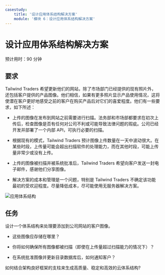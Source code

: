 ```yaml
---
casestudy:
    title: '设计应用体系结构解决方案'
    module: '模块 6：设计应用体系结构解决方案'
---
```

# 设计应用体系结构解决方案

预计用时：90 分钟

## 要求

Tailwind Traders 希望更新他们的网站，除了市场部门已经提供的现有照片外，还包括客户提供的产品图像。他们相信，如果有更多照片显示产品使用情况，这将使潜在客户更好地感受之前的客户在购买产品后对它们的喜爱程度。他们有一些要求，如下所述：

* 上传的图像在发布到网站之前需要进行扫描。法务部和市场部都要求在初次上传后，检查图像是否有任何对公司不利或可能导致法律问题的瑕疵。公司已经开发并部署了一个内部 API，可执行必要的扫描。 

* 根据现有的模式，Tailwind Traders 预计图像上传数量在一天中波动很大。在某些时段，上传量可能会超出扫描软件的处理能力，而在其他时段，可能上传量非常少或没有上传。

* 上传的图像被扫描并被系统批准后，Tailwind Traders 希望向客户发送一封电子邮件，感谢他们分享图像。

* 解决方案的成本和管理是一个问题，特别是 Tailwind Traders 不确定该功能最初的受欢迎程度。尽量降低成本，尽可能使用无服务器解决方案。

 

![应用体系结构](/media/Apparchitecture.png)

 

## 任务

设计一个体系结构来处理要添加到公司网站的客户图像。 

* 这些图像应存储在哪里？

* 你将如何确保所有图像都被扫描（即使在上传量超过扫描能力的情况下）？

* 在系统批准图像并更新目录数据库后，如何通知客户？ 

如何结合架构良好框架的支柱来生成高质量、稳定和高效的云体系结构?

 
